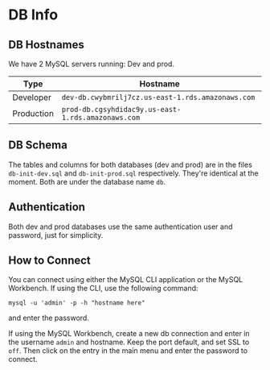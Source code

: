 # DB Info

## DB Hostnames
We have 2 MySQL servers running: Dev and prod.

|   Type    | Hostname                                          |
|-----------|---------------------------------------------------|
|Developer  |`dev-db.cwybmrilj7cz.us-east-1.rds.amazonaws.com`  |
|Production |`prod-db.cgsyhdidac9y.us-east-1.rds.amazonaws.com` |

## DB Schema
The tables and columns for both databases (dev and prod) are in the files
`db-init-dev.sql` and `db-init-prod.sql` respectively. They're identical
at the moment. Both are under the database name `db`.

## Authentication
Both dev and prod databases use the same authentication user and password,
just for simplicity.

## How to Connect
You can connect using either the MySQL CLI application or the MySQL Workbench.
If using the CLI, use the following command:

`mysql -u 'admin' -p -h "hostname here"`

and enter the password.

If using the MySQL Workbench, create a new db connection and enter in the
username `admin` and hostname. Keep the port default, and set SSL to `off`.
Then click on the entry in the main menu and enter the password to connect.